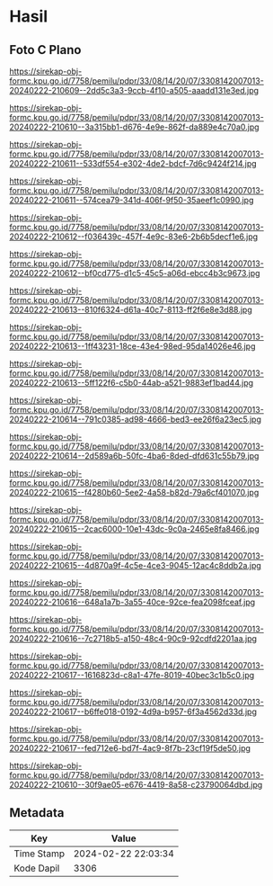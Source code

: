 # Hasil

## Foto C Plano

https://sirekap-obj-formc.kpu.go.id/7758/pemilu/pdpr/33/08/14/20/07/3308142007013-20240222-210609--2dd5c3a3-9ccb-4f10-a505-aaadd131e3ed.jpg

https://sirekap-obj-formc.kpu.go.id/7758/pemilu/pdpr/33/08/14/20/07/3308142007013-20240222-210610--3a315bb1-d676-4e9e-862f-da889e4c70a0.jpg

https://sirekap-obj-formc.kpu.go.id/7758/pemilu/pdpr/33/08/14/20/07/3308142007013-20240222-210611--533df554-e302-4de2-bdcf-7d6c9424f214.jpg

https://sirekap-obj-formc.kpu.go.id/7758/pemilu/pdpr/33/08/14/20/07/3308142007013-20240222-210611--574cea79-341d-406f-9f50-35aeef1c0990.jpg

https://sirekap-obj-formc.kpu.go.id/7758/pemilu/pdpr/33/08/14/20/07/3308142007013-20240222-210612--f036439c-457f-4e9c-83e6-2b6b5decf1e6.jpg

https://sirekap-obj-formc.kpu.go.id/7758/pemilu/pdpr/33/08/14/20/07/3308142007013-20240222-210612--bf0cd775-d1c5-45c5-a06d-ebcc4b3c9673.jpg

https://sirekap-obj-formc.kpu.go.id/7758/pemilu/pdpr/33/08/14/20/07/3308142007013-20240222-210613--810f6324-d61a-40c7-8113-ff2f6e8e3d88.jpg

https://sirekap-obj-formc.kpu.go.id/7758/pemilu/pdpr/33/08/14/20/07/3308142007013-20240222-210613--1ff43231-18ce-43e4-98ed-95da14026e46.jpg

https://sirekap-obj-formc.kpu.go.id/7758/pemilu/pdpr/33/08/14/20/07/3308142007013-20240222-210613--5ff122f6-c5b0-44ab-a521-9883ef1bad44.jpg

https://sirekap-obj-formc.kpu.go.id/7758/pemilu/pdpr/33/08/14/20/07/3308142007013-20240222-210614--791c0385-ad98-4666-bed3-ee26f6a23ec5.jpg

https://sirekap-obj-formc.kpu.go.id/7758/pemilu/pdpr/33/08/14/20/07/3308142007013-20240222-210614--2d589a6b-50fc-4ba6-8ded-dfd631c55b79.jpg

https://sirekap-obj-formc.kpu.go.id/7758/pemilu/pdpr/33/08/14/20/07/3308142007013-20240222-210615--f4280b60-5ee2-4a58-b82d-79a6cf401070.jpg

https://sirekap-obj-formc.kpu.go.id/7758/pemilu/pdpr/33/08/14/20/07/3308142007013-20240222-210615--2cac6000-10e1-43dc-9c0a-2465e8fa8466.jpg

https://sirekap-obj-formc.kpu.go.id/7758/pemilu/pdpr/33/08/14/20/07/3308142007013-20240222-210615--4d870a9f-4c5e-4ce3-9045-12ac4c8ddb2a.jpg

https://sirekap-obj-formc.kpu.go.id/7758/pemilu/pdpr/33/08/14/20/07/3308142007013-20240222-210616--648a1a7b-3a55-40ce-92ce-fea2098fceaf.jpg

https://sirekap-obj-formc.kpu.go.id/7758/pemilu/pdpr/33/08/14/20/07/3308142007013-20240222-210616--7c2718b5-a150-48c4-90c9-92cdfd2201aa.jpg

https://sirekap-obj-formc.kpu.go.id/7758/pemilu/pdpr/33/08/14/20/07/3308142007013-20240222-210617--1616823d-c8a1-47fe-8019-40bec3c1b5c0.jpg

https://sirekap-obj-formc.kpu.go.id/7758/pemilu/pdpr/33/08/14/20/07/3308142007013-20240222-210617--b6ffe018-0192-4d9a-b957-6f3a4562d33d.jpg

https://sirekap-obj-formc.kpu.go.id/7758/pemilu/pdpr/33/08/14/20/07/3308142007013-20240222-210617--fed712e6-bd7f-4ac9-8f7b-23cf19f5de50.jpg

https://sirekap-obj-formc.kpu.go.id/7758/pemilu/pdpr/33/08/14/20/07/3308142007013-20240222-210610--30f9ae05-e676-4419-8a58-c23790064dbd.jpg


## Metadata

| Key        | Value               |
| ---------- | ------------------- |
| Time Stamp | 2024-02-22 22:03:34 |
| Kode Dapil | 3306                |



